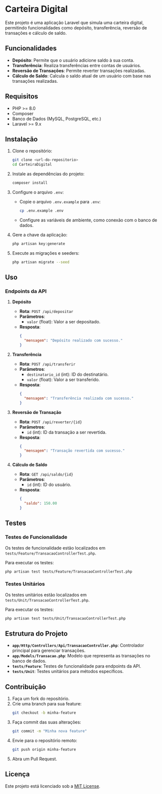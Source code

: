 # Carteira Digital

Este projeto é uma aplicação Laravel que simula uma carteira digital, permitindo funcionalidades como depósito, transferência, reversão de transações e cálculo de saldo.

## Funcionalidades

- **Depósito**: Permite que o usuário adicione saldo à sua conta.
- **Transferência**: Realiza transferências entre contas de usuários.
- **Reversão de Transações**: Permite reverter transações realizadas.
- **Cálculo de Saldo**: Calcula o saldo atual de um usuário com base nas transações realizadas.

## Requisitos

- PHP >= 8.0
- Composer
- Banco de Dados (MySQL, PostgreSQL, etc.)
- Laravel >= 9.x

## Instalação

1. Clone o repositório:
   ```bash
   git clone <url-do-repositorio>
   cd CarteiraDigital
   ```

2. Instale as dependências do projeto:
   ```bash
   composer install
   ```

3. Configure o arquivo `.env`:
   - Copie o arquivo `.env.example` para `.env`:
     ```bash
     cp .env.example .env
     ```
   - Configure as variáveis de ambiente, como conexão com o banco de dados.

4. Gere a chave da aplicação:
   ```bash
   php artisan key:generate
   ```

5. Execute as migrações e seeders:
   ```bash
   php artisan migrate --seed
   ```

## Uso

### Endpoints da API

1. **Depósito**
   - **Rota**: `POST /api/depositar`
   - **Parâmetros**:
     - `valor` (float): Valor a ser depositado.
   - **Resposta**:
     ```json
     {
       "mensagem": "Depósito realizado com sucesso."
     }
     ```

2. **Transferência**
   - **Rota**: `POST /api/transferir`
   - **Parâmetros**:
     - `destinatario_id` (int): ID do destinatário.
     - `valor` (float): Valor a ser transferido.
   - **Resposta**:
     ```json
     {
       "mensagem": "Transferência realizada com sucesso."
     }
     ```

3. **Reversão de Transação**
   - **Rota**: `POST /api/reverter/{id}`
   - **Parâmetros**:
     - `id` (int): ID da transação a ser revertida.
   - **Resposta**:
     ```json
     {
       "mensagem": "Transação revertida com sucesso."
     }
     ```

4. **Cálculo de Saldo**
   - **Rota**: `GET /api/saldo/{id}`
   - **Parâmetros**:
     - `id` (int): ID do usuário.
   - **Resposta**:
     ```json
     {
       "saldo": 150.00
     }
     ```

## Testes

### Testes de Funcionalidade
Os testes de funcionalidade estão localizados em `tests/Feature/TransacaoControllerTest.php`.

Para executar os testes:
```bash
php artisan test tests/Feature/TransacaoControllerTest.php
```

### Testes Unitários
Os testes unitários estão localizados em `tests/Unit/TransacaoControllerTest.php`.

Para executar os testes:
```bash
php artisan test tests/Unit/TransacaoControllerTest.php
```

## Estrutura do Projeto

- **`app/Http/Controllers/Api/TransacaoController.php`**: Controlador principal para gerenciar transações.
- **`app/Models/Transacao.php`**: Modelo que representa as transações no banco de dados.
- **`tests/Feature`**: Testes de funcionalidade para endpoints da API.
- **`tests/Unit`**: Testes unitários para métodos específicos.

## Contribuição

1. Faça um fork do repositório.
2. Crie uma branch para sua feature:
   ```bash
   git checkout -b minha-feature
   ```
3. Faça commit das suas alterações:
   ```bash
   git commit -m "Minha nova feature"
   ```
4. Envie para o repositório remoto:
   ```bash
   git push origin minha-feature
   ```
5. Abra um Pull Request.

## Licença

Este projeto está licenciado sob a [MIT License](LICENSE).
